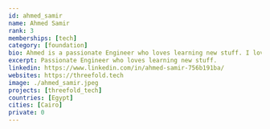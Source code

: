 ```yaml
---
id: ahmed_samir
name: Ahmed Samir
rank: 3
memberships: [tech]
category: [foundation]
bio: Ahmed is a passionate Engineer who loves learning new stuff. I love what Threefold is doing to give the internet back to the people, enabling those who do not have internet access by providing them with free, easily—accessible internet
excerpt: Passionate Engineer who loves learning new stuff.
linkedin: https://www.linkedin.com/in/ahmed-samir-756b191ba/
websites: https://threefold.tech
image: ./ahmed_samir.jpeg
projects: [threefold_tech]
countries: [Egypt]
cities: [Cairo]
private: 0
---
```


